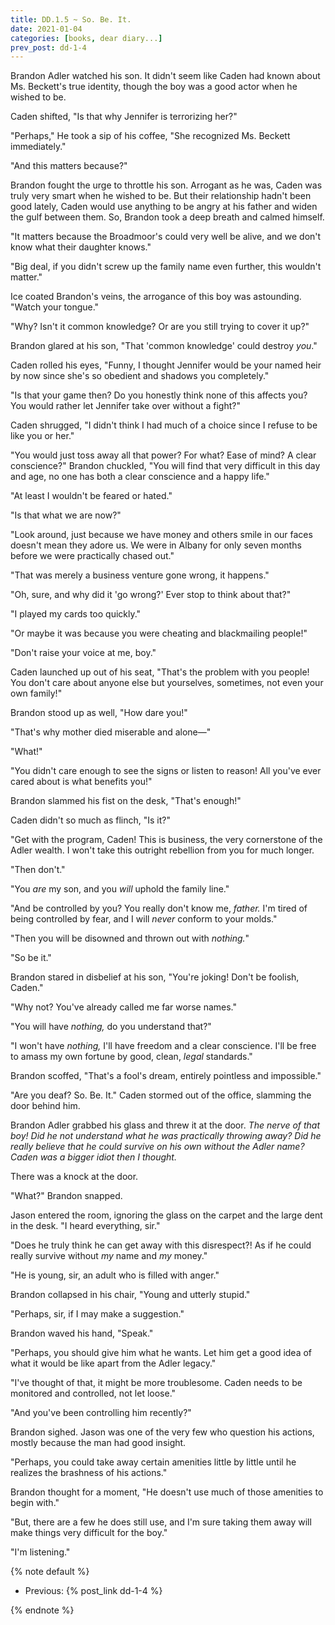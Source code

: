 ```yaml
---
title: DD.1.5 ~ So. Be. It.
date: 2021-01-04
categories: [books, dear diary...]
prev_post: dd-1-4
---
```

Brandon Adler watched his son. It didn't seem like Caden had known about Ms. Beckett's true
identity, though the boy was a good actor when he wished to be.

Caden shifted, "Is that why Jennifer is terrorizing her?"

"Perhaps," He took a sip of his coffee, "She recognized Ms. Beckett immediately."

"And this matters because?"

Brandon fought the urge to throttle his son. Arrogant as he was, Caden was truly very smart when he
wished to be. But their relationship hadn't been good lately, Caden would use anything to be angry
at his father and widen the gulf between them. So, Brandon took a deep breath and calmed himself.

"It matters because the Broadmoor's could very well be alive, and we don't know what their daughter
knows."

"Big deal, if you didn't screw up the family name even further, this wouldn't matter."

Ice coated Brandon's veins, the arrogance of this boy was astounding. "Watch your tongue."

"Why? Isn't it common knowledge? Or are you still trying to cover it up?"

Brandon glared at his son, "That 'common knowledge' could destroy *you*."

Caden rolled his eyes, "Funny, I thought Jennifer would be your named heir by now since she's so
obedient and shadows you completely."

"Is that your game then? Do you honestly think none of this affects you? You would rather let
Jennifer take over without a fight?"

Caden shrugged, "I didn't think I had much of a choice since I refuse to be like you or her."

"You would just toss away all that power? For what? Ease of mind? A clear
conscience?" Brandon chuckled, "You will find that very difficult in this day and age, no one has both a clear conscience and a happy life."

"At least I wouldn't be feared or hated."

"Is that what we are now?"

"Look around, just because we have money and others smile in our faces doesn't mean they adore us.
We were in Albany for only seven months before we were practically chased out."

"That was merely a business venture gone wrong, it happens."

"Oh, sure, and why did it 'go wrong?' Ever stop to think about that?"

"I played my cards too quickly."

"Or maybe it was because you were cheating and blackmailing people!"

"Don't raise your voice at me, boy."

Caden launched up out of his seat, "That's the problem with you people! You don't care about anyone
else but yourselves, sometimes, not even your own family!"

Brandon stood up as well, "How dare you!"

"That's why mother died miserable and alone―"

"What!"

"You didn't care enough to see the signs or listen to reason! All you've ever cared about is what
benefits you!"

Brandon slammed his fist on the desk, "That's enough!"

Caden didn't so much as flinch, "Is it?"

"Get with the program, Caden! This is business, the very cornerstone of the Adler wealth. I won't
take this outright rebellion from you for much longer.

"Then don't."

"You *are* my son, and you *will* uphold the family line."

"And be controlled by you? You really don't know me, *father.* I'm tired of being controlled by
fear, and I will *never* conform to your molds."

"Then you will be disowned and thrown out with *nothing.*"

"So be it."

Brandon stared in disbelief at his son, "You're joking! Don't be foolish, Caden."

"Why not? You've already called me far worse names."

"You will have *nothing,* do you understand that?"

"I won't have *nothing,* I'll have freedom and a clear conscience. I'll be free to amass my own
fortune by good, clean, *legal* standards."

Brandon scoffed, "That's a fool's dream, entirely pointless and impossible."

"Are you deaf? So. Be. It." Caden stormed out of the office, slamming the door behind him.

Brandon Adler grabbed his glass and threw it at the door. *The nerve of that boy! Did he not
understand what he was practically throwing away? Did he really believe that he could survive on his
own without the Adler name? Caden was a bigger idiot then I thought.*

There was a knock at the door.

"What?" Brandon snapped.

Jason entered the room, ignoring the glass on the carpet and the large dent in the desk. "I heard
everything, sir."

"Does he truly think he can get away with this disrespect?! As if he could really survive without
*my* name and *my* money."

"He is young, sir, an adult who is filled with anger."

Brandon collapsed in his chair, "Young and utterly stupid."

"Perhaps, sir, if I may make a suggestion."

Brandon waved his hand, "Speak."

"Perhaps, you should give him what he wants. Let him get a good idea of what it would be like apart
from the Adler legacy."

"I've thought of that, it might be more troublesome. Caden needs to be monitored and
controlled, not let loose."

"And you've been controlling him recently?"

Brandon sighed. Jason was one of the very few who question his actions, mostly because the man had
good insight.

"Perhaps, you could take away certain amenities little by little until he realizes the brashness of
his actions."

Brandon thought for a moment, "He doesn't use much of those amenities to begin with."

"But, there are a few he does still use, and I'm sure taking them away will make things very
difficult for the boy."

"I'm listening."

{% note default %}

- Previous: {% post_link dd-1-4 %}

{% endnote %}
